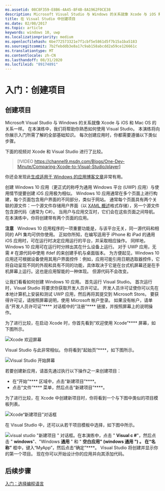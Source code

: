 ```yaml
---
ms.assetid: 08C8F359-E8B6-4A45-8F4B-8A1962F0CE38
description: Microsoft Visual Studio 与 Windows 的关系就像 Xcode 与 iOS 和 Mac OS 的关系一样。 在本演练中，我们将帮助你熟悉如何使用 Visual Studio。
title: 在 Visual Studio 中创建项目
ms.date: 02/08/2017
ms.topic: article
keywords: windows 10, uwp
ms.localizationpriority: medium
ms.openlocfilehash: 6be772573321e7f1cbf5e5861d5f7b15a1ba5183
ms.sourcegitcommit: 7b2febddb3e8a17c9ab158abcdd2a59ce126661c
ms.translationtype: MT
ms.contentlocale: zh-CN
ms.lasthandoff: 08/31/2020
ms.locfileid: "89174891"
---
```

# <a name="getting-started-creating-a-project"></a>入门：创建项目

## <a name="creating-a-project"></a>创建项目

Microsoft Visual Studio 与 Windows 的关系就像 Xcode 与 iOS 和 Mac OS 的关系一样。 在本演练中，我们将帮助你熟悉如何使用 Visual Studio。 本演练将向你展示入门所需了解的全部基础知识。 每次创建应用时，你都需要遵循以下类似步骤。

下面的视频对 Xcode 和 Visual Studio 进行了比较。

> [!VIDEO https://channel9.msdn.com/Blogs/One-Dev-Minute/Comparing-Xcode-to-Visual-Studio/player]

你还会发现此[生成适用于 Windows 的应用博客文章](https://blogs.windows.com/buildingapps/2016/01/27/visual-studio-walkthrough-for-ios-developers/)非常有用。

创建 Windows 10 应用（更正式的称呼为通用 Windows 平台 (UWP) 应用）与使用情节提要创建 iOS 应用极为相似。 Windows 10 应用通常在多个页面上进行构建，每个页面包含用户界面的不同部分，类似于网站。 通常每个页面具有两个关联的源文件：一个源文件存储用户界面（以 [XAML 概述](../xaml-platform/xaml-overview.md)格式存储），另一个源文件包含源代码（通常为 C#）。 当用户与应用交互时，它们会在这些页面之间导航。 在本演练中，你将创建带有两个页面的应用。

**注意**   Windows 10 应用程序的一项重要功能是，与该平台无关，同一源代码和相同的 API 集均可供你使用。 正如你所知，在编写适用于 iPhone 和 iPad 的通用 iOS 应用时，可在运行时决定应用运行的平台，并采取相应操作。 同样地，Windows 10 应用可在运行时分辨出其在什么设备上运行。 对于 UWP 应用，无需 \# 在源代码中使用 ifdef 的来创建手机与桌面版本。 为方便起见，Windows 10 应用还可根据设备使用其用户界面控件：例如，应用可能引用日期选取器控件，它将自动呈现不同的外观和具有不同的功能，具体取决于它是在台式机屏幕还是在手机屏幕上运行。这也是应用智能的一种体现。 但源代码不会改变。

让我们看看如何创建 Windows 10 应用。 首先运行 Visual Studio。 首次运行时，Visual Studio 将要求你获取开发人员许可证。 开发人员许可证使你可以先在本地计算机上安装和测试 UWP 应用，然后再将其提交到 Microsoft Store。 要获得许可证，请按照屏幕说明，使用 Microsoft 帐户登录。 如果没有帐户，请单击“开发人员许可证”**** 对话框中的“注册”**** 链接，并按照屏幕上的说明操作。

为了进行比较，在启动 Xcode 时，你首先看到“欢迎使用 Xcode”**** 屏幕，如下图所示。

![Xcode 欢迎屏幕](images/ios-to-uwp/ios-to-uwp-xcode-welcome.png)

Visual Studio 与此非常相似。 你将看到“起始页”****，如下图所示。

![Visual Studio 开始屏幕](images/ios-to-uwp/ios-to-uwp-vs-welcome.png)

若要创建新应用，请首先通过执行以下操作之一来创建项目：

-   在“开始”**** 区域中，点击“新建项目”****。
-   点击“文件”**** 菜单，然后点击“新建项目”****。

为了进行比较，在 Xcode 中创建新项目时，你将看到一个与下图中类似的项目模板列表。

![Xcode“新建项目”对话框](images/ios-to-uwp/ios-to-uwp-xcode-choose-template.png)

在 Visual Studio 中，还可以从若干项目模板中选择，如下图中所示。

![visual studio "新建项目 ](images/ios-to-uwp/ios-to-uwp-vs-choose-template.png) " 对话框。在本演练中，点击 " **Visual c #**"，然后点击 " **windows**"、"Windows **通用** " 和 " **空白应用" (windows 通用 ") **。 在“名称”**** 框中，键入“MyApp”，然后点击“确定”****。 Visual Studio 将创建并显示你的第一个项目。 现在你可以开始设计你的应用并向其添加代码。

## <a name="next-step"></a>后续步骤

[入门：选择编程语言](getting-started-choosing-a-programming-language.md)